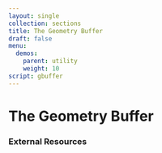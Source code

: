 ```yaml
---
layout: single
collection: sections
title: The Geometry Buffer
draft: false
menu:
  demos:
    parent: utility
    weight: 10
script: gbuffer
---
```


# The Geometry Buffer

### External Resources
